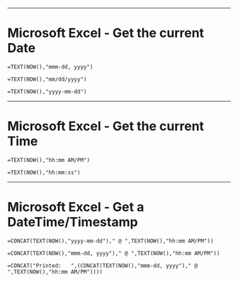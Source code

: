 
***  
# Microsoft Excel - Get the current Date
```excel
=TEXT(NOW(),"mmm-dd, yyyy")
```
```excel
=TEXT(NOW(),"mm/dd/yyyy")
```
```excel
=TEXT(NOW(),"yyyy-mm-dd")
```

***  
# Microsoft Excel - Get the current Time
```excel
=TEXT(NOW(),"hh:mm AM/PM")
```
```excel
=TEXT(NOW(),"hh:mm:ss")
```


***  
# Microsoft Excel - Get a DateTime/Timestamp
```excel
=CONCAT(TEXT(NOW(),"yyyy-mm-dd")," @ ",TEXT(NOW(),"hh:mm AM/PM"))
```
```excel
=CONCAT(TEXT(NOW(),"mmm-dd, yyyy")," @ ",TEXT(NOW(),"hh:mm AM/PM"))
```
```excel
=CONCAT("Printed:   ",(CONCAT(TEXT(NOW(),"mmm-dd, yyyy")," @ ",TEXT(NOW(),"hh:mm AM/PM"))))
```


<!--
 ------------------------------------------------------------

  Citation(s)

    domain  |  "title"  |  url

 ------------------------------------------------------------
-->